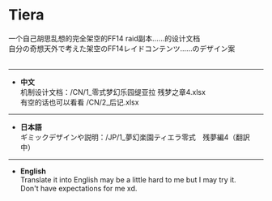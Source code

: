 # Tiera

一个自己胡思乱想的完全架空的FF14 raid副本......的设计文档 <br>
自分の奇想天外で考えた架空のFF14レイドコンテンツ......のデザイン案 <br>
<br>

*** 
- **中文** <br>
机制设计文档：/CN/1_零式梦幻乐园缇亚拉  残梦之章4.xlsx <br>
有空的话也可以看看  /CN/2_后记.xlsx <br> 

*** 
- **日本語** <br>
ギミックデザインや説明：/JP/1_夢幻楽園ティエラ零式　残夢編4（翻訳中）<br>

*** 
- **English** <br>
Translate it into English may be a little hard to me but I may try it.<br>
Don't have expectations for me xd. <br>
<br>
